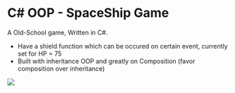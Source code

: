 # C# OOP - SpaceShip Game

A Old-School game, Written in C#. <Br>
  <ul> 
    <li>Have a shield function which can be occured on certain event, currently set for HP = 75</li>
    <li>Built with inheritance OOP and greatly on Composition (favor composition over inheritance)</li>
  </ul>
  
  <img src="GameDemo.gif">
